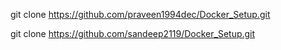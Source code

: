 git clone https://github.com/praveen1994dec/Docker_Setup.git

git clone https://github.com/sandeep2119/Docker_Setup.git
